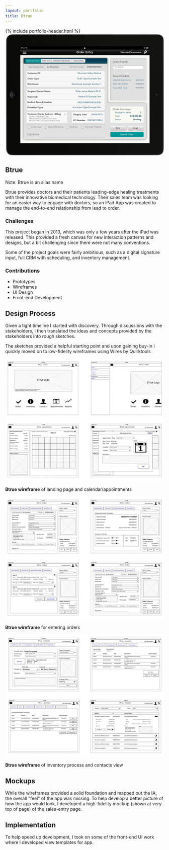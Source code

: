 ```yaml
---
layout: portfolio
title: Btrue
---
```

<div class="portfolio-item">
  <section>
  {% include portfolio-header.html %}
    <img src="/assets/img/portfolio/btrue-ipad.png" alt="" class="thumb">
    <h1>Btrue</h1>
    <p>Note: Btrue is an alias name</p>
    <p>Btrue provides doctors and their patients leading-edge healing treatments with their innovative biomedical technology. Their sales team was looking for an easier way to engage with doctors, so an iPad App was created to manage the end-to-end relationship from lead to order.</p>
    <div class="challenges">
      <div class="column--heavy">
        <h3>Challenges</h3>
        <p>This project began in 2013, which was only a few years after the iPad was released. This provided a fresh canvas for new interaction patterns and designs, but a bit challenging since there were not many conventions.</p>
        <p>Some of the project goals were fairly ambitious, such as a digital signature input, full CRM with scheduling, and inventory management.</p>
      </div>
      <div>
        <h3>Contributions</h3>
        <ul>
          <li>Prototypes</li>
          <li>Wireframes</li>
          <li>UI Design</li>
          <li>Front-end Development</li>
        </ul>
      </div>
    </div>
  </section>
  <section>
    <h2>Design Process</h2>
    <p>Given a tight timeline I started with discovery. Through discussions with the stakeholders, I then translated the ideas and concepts provided by the stakeholders into rough sketches.</p>
    <p>The sketches provided a helpful starting point and upon gaining buy-in I quickly moved on to low-fidelity wireframes using Wires by Quirktools</p>
    <img src="/assets/img/portfolio/btrue-wireframes/btrue-home-and-appts.jpg" alt="b true home and appointments wireframes">
    <p class="picture-caption"><strong>Btrue wireframe</strong> of landing page and calendar/appointments</p>
    <img src="/assets/img/portfolio/btrue-wireframes/btrue-orders.jpg" alt="b true order entry process wireframes">
    <p class="picture-caption"><strong>Btrue wireframe</strong> for entering orders</p>
    <img src="/assets/img/portfolio/btrue-wireframes/btrue-inventory-contacts.jpg" alt="b true contacts and inventory wireframes">
    <p class="picture-caption"><strong>Btrue wireframe</strong> of inventory process and contacts view</p>
  </section>
  <section>
    <h2>Mockups</h2>
    <p>While the wireframes provided a solid foundation and mapped out the IA, the overall "feel" of the app was missing. To help develop a better picture of how the app would look, I developed a high-fidelity mockup (shown at very top of page) of the sales-entry page.</p>
  </section>
  <section>
    <h2>Implementation</h2>
    <p>To help speed up development, I took on some of the front-end UI work where I developed view templates for app.</p>
  </section>
</div>
